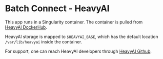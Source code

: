 # Batch Connect - HeavyAI

This app runs in a Singularity container. The container is pulled from [HeavyAI
DockerHub](https://hub.docker.com/r/heavyai/heavyai-ee-cuda/tags).

HeavyAI storage is mapped to `$HEAVYAI_BASE`, which has the default location
`/var/lib/heavyai` inside the container.
 
For support, one can reach HeavyAI developers through [HeavyAI
Github](https://github.com/heavyai).
